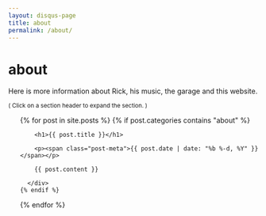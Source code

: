 ```yaml
---
layout: disqus-page
title: about
permalink: /about/
---
```


# about

Here is more information about Rick, his music, the garage and this website.

<small> ( Click on a section header to expand the section. ) </small>

<!-- ============================================================================================================== -->

<ul class="post-list">
  {% for post in site.posts %}
    {% if post.categories contains "about" %}
      <div class="section" onClick="showSection(this);">

        <h1>{{ post.title }}</h1>

        <p><span class="post-meta">{{ post.date | date: "%b %-d, %Y" }}</span></p>

        {{ post.content }}

      </div>
    {% endif %}
  {% endfor %}
</ul>

<!-- ============================================================================================================== -->

<script>

function showSection( div ) {

  if ( $( div ).hasClass( 'selected' ) )
  {
    $( div ).removeClass( 'selected' );
  }
  else
  {
    $( "div.selected" ).removeClass( 'selected' );
    $( div ).addClass( 'selected' );
  }
}

</script>

<!-- ============================================================================================================== -->
